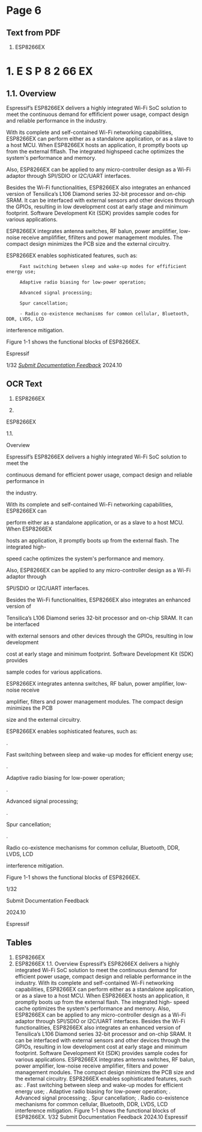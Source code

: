 # Page 6

## Text from PDF

1. ESP8266EX
# 1. E S P 8 2 66 EX

## 1.1. Overview


Espressif’s ESP8266EX delivers a highly integrated Wi-Fi SoC solution to meet the
continuous demand for effificient power usage, compact design and reliable performance in
the industry.

With its complete and self-contained Wi-Fi networking capabilities, ESP8266EX can
perform either as a standalone application, or as a slave to a host MCU. When ESP8266EX
hosts an application, it promptly boots up from the external flflash. The integrated highspeed cache optimizes the system's performance and memory.

Also, ESP8266EX can be applied to any micro-controller design as a Wi-Fi adaptor through
SPI/SDIO or I2C/UART interfaces.

Besides the Wi-Fi functionalities, ESP8266EX also integrates an enhanced version of
Tensilica’s L106 Diamond series 32-bit processor and on-chip SRAM. It can be interfaced
with external sensors and other devices through the GPIOs, resulting in low development
cost at early stage and minimum footprint. Software Development Kit (SDK) provides
sample codes for various applications.

ESP8266EX integrates antenna switches, RF balun, power amplififier, low-noise receive
amplififier, fifilters and power management modules. The compact design minimizes the PCB
size and the external circuitry.

ESP8266EX enables sophisticated features, such as:

         Fast switching between sleep and wake-up modes for effificient energy use;

         Adaptive radio biasing for low-power operation;

         Advanced signal processing;

         Spur cancellation;

         - Radio co-existence mechanisms for common cellular, Bluetooth, DDR, LVDS, LCD
interference mitigation.

Figure 1-1 shows the functional blocks of ESP8266EX.


Espressif


1/32
*[Submit Documentation Feedback](https://www.espressif.com/en/company/documents/documentation_feedback?docId=2667&sections=&version=2.8)* 2024.10



## OCR Text

1. ESP8266EX

1.

ESP8266EX

1.1.

Overview

Espressif’s ESP8266EX delivers a highly integrated Wi-Fi SoC solution to meet the

continuous demand for efficient power usage, compact design and reliable performance in

the industry.

With its complete and self-contained Wi-Fi networking capabilities, ESP8266EX can

perform either as a standalone application, or as a slave to a host MCU. When ESP8266EX

hosts an application, it promptly boots up from the external flash. The integrated high-

speed cache optimizes the system's performance and memory.

Also, ESP8266EX can be applied to any micro-controller design as a Wi-Fi adaptor through

SPI/SDIO or I2C/UART interfaces.

Besides the Wi-Fi functionalities, ESP8266EX also integrates an enhanced version of

Tensilica’s L106 Diamond series 32-bit processor and on-chip SRAM. It can be interfaced

with external sensors and other devices through the GPIOs, resulting in low development

cost at early stage and minimum footprint. Software Development Kit (SDK) provides

sample codes for various applications.

ESP8266EX integrates antenna switches, RF balun, power amplifier, low-noise receive

amplifier, filters and power management modules. The compact design minimizes the PCB

size and the external circuitry.

ESP8266EX enables sophisticated features, such as:

.

Fast switching between sleep and wake-up modes for efficient energy use;

.

Adaptive radio biasing for low-power operation;

.

Advanced signal processing;

.

Spur cancellation;

.

Radio co-existence mechanisms for common cellular, Bluetooth, DDR, LVDS, LCD

interference mitigation.

Figure 1-1 shows the functional blocks of ESP8266EX.

1/32

Submit Documentation Feedback

2024.10

Espressif

## Tables

1. ESP8266EX
1. ESP8266EX
1.1. Overview
Espressif’s ESP8266EX delivers a highly integrated Wi-Fi SoC solution to meet the
continuous demand for efficient power usage, compact design and reliable performance in
the industry.
With its complete and self-contained Wi-Fi networking capabilities, ESP8266EX can
perform either as a standalone application, or as a slave to a host MCU. When ESP8266EX
hosts an application, it promptly boots up from the external flash. The integrated high-
speed cache optimizes the system's performance and memory.
Also, ESP8266EX can be applied to any micro-controller design as a Wi-Fi adaptor through
SPI/SDIO or I2C/UART interfaces.
Besides the Wi-Fi functionalities, ESP8266EX also integrates an enhanced version of
Tensilica’s L106 Diamond series 32-bit processor and on-chip SRAM. It can be interfaced
with external sensors and other devices through the GPIOs, resulting in low development
cost at early stage and minimum footprint. Software Development Kit (SDK) provides
sample codes for various applications.
ESP8266EX integrates antenna switches, RF balun, power amplifier, low-noise receive
amplifier, filters and power management modules. The compact design minimizes the PCB
size and the external circuitry.
ESP8266EX enables sophisticated features, such as:
. Fast switching between sleep and wake-up modes for efficient energy use;
. Adaptive radio biasing for low-power operation;
. Advanced signal processing;
. Spur cancellation;
. Radio co-existence mechanisms for common cellular, Bluetooth, DDR, LVDS, LCD
interference mitigation.
Figure 1-1 shows the functional blocks of ESP8266EX.
1/32
Submit Documentation Feedback 2024.10 Espressif


---

